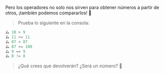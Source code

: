 Pero los operadores no solo nos sirven para obtener números a partir de otros, ¡también podemos compararlos! :muscle:

> Prueba lo siguiente en la consola:
>
``` python
ム 10 > 9
ム 11 >= 11
ム 87 < 87
ム 87 <= 100
ム 9 == 9
ム 8 != 8
```
> ¿Qué crees que devolverán? ¿Será un número? :thinking:
